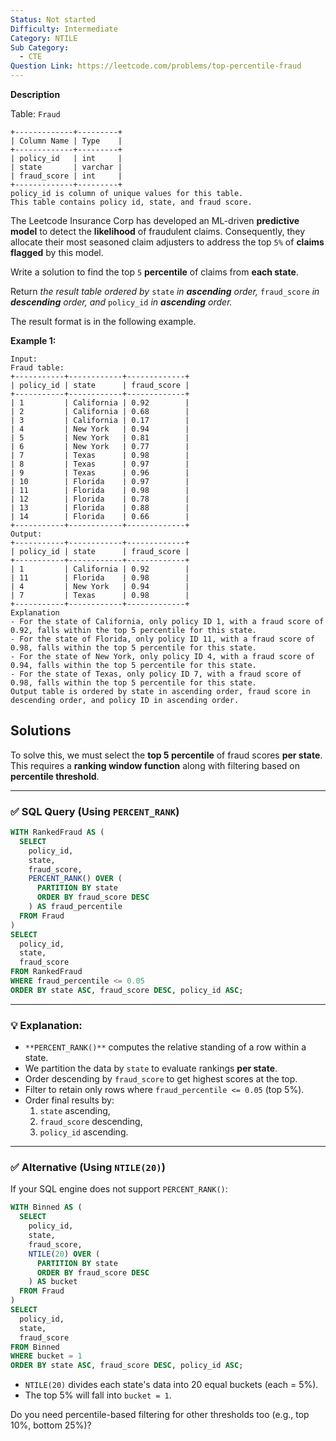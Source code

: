 ```yaml
---
Status: Not started
Difficulty: Intermediate
Category: NTILE
Sub Category:
  - CTE
Question Link: https://leetcode.com/problems/top-percentile-fraud
---
```

**Description**

Table: `Fraud`

```Plain
+-------------+---------+
| Column Name | Type    |
+-------------+---------+
| policy_id   | int     |
| state       | varchar |
| fraud_score | int     |
+-------------+---------+
policy_id is column of unique values for this table.
This table contains policy id, state, and fraud score.
```

The Leetcode Insurance Corp has developed an ML-driven **predictive model** to detect the **likelihood** of fraudulent claims. Consequently, they allocate their most seasoned claim adjusters to address the top `5%` of **claims flagged** by this model.

Write a solution to find the top `5` **percentile** of claims from **each state**.

Return _the result table ordered by_ `state` _in **ascending** order,_ `fraud_score` _in **descending** order, and_ `policy_id` _in **ascending** order._

The result format is in the following example.

**Example 1:**

```Plain
Input:
Fraud table:
+-----------+------------+-------------+
| policy_id | state      | fraud_score |
+-----------+------------+-------------+
| 1         | California | 0.92        |
| 2         | California | 0.68        |
| 3         | California | 0.17        |
| 4         | New York   | 0.94        |
| 5         | New York   | 0.81        |
| 6         | New York   | 0.77        |
| 7         | Texas      | 0.98        |
| 8         | Texas      | 0.97        |
| 9         | Texas      | 0.96        |
| 10        | Florida    | 0.97        |
| 11        | Florida    | 0.98        |
| 12        | Florida    | 0.78        |
| 13        | Florida    | 0.88        |
| 14        | Florida    | 0.66        |
+-----------+------------+-------------+
Output:
+-----------+------------+-------------+
| policy_id | state      | fraud_score |
+-----------+------------+-------------+
| 1         | California | 0.92        |
| 11        | Florida    | 0.98        |
| 4         | New York   | 0.94        |
| 7         | Texas      | 0.98        |
+-----------+------------+-------------+
Explanation
- For the state of California, only policy ID 1, with a fraud score of 0.92, falls within the top 5 percentile for this state.
- For the state of Florida, only policy ID 11, with a fraud score of 0.98, falls within the top 5 percentile for this state.
- For the state of New York, only policy ID 4, with a fraud score of 0.94, falls within the top 5 percentile for this state.
- For the state of Texas, only policy ID 7, with a fraud score of 0.98, falls within the top 5 percentile for this state.
Output table is ordered by state in ascending order, fraud score in descending order, and policy ID in ascending order.
```

## Solutions

To solve this, we must select the **top 5 percentile** of fraud scores **per state**. This requires a **ranking window function** along with filtering based on **percentile threshold**.

---

### ✅ SQL Query (Using `PERCENT_RANK`)

```SQL
WITH RankedFraud AS (
  SELECT
    policy_id,
    state,
    fraud_score,
    PERCENT_RANK() OVER (
      PARTITION BY state
      ORDER BY fraud_score DESC
    ) AS fraud_percentile
  FROM Fraud
)
SELECT
  policy_id,
  state,
  fraud_score
FROM RankedFraud
WHERE fraud_percentile <= 0.05
ORDER BY state ASC, fraud_score DESC, policy_id ASC;
```

---

### 💡 Explanation:

- `**PERCENT_RANK()**` computes the relative standing of a row within a state.
- We partition the data by `state` to evaluate rankings **per state**.
- Order descending by `fraud_score` to get highest scores at the top.
- Filter to retain only rows where `fraud_percentile <= 0.05` (top 5%).
- Order final results by:
    1. `state` ascending,
    2. `fraud_score` descending,
    3. `policy_id` ascending.

---

### ✅ Alternative (Using `NTILE(20)`)

If your SQL engine does not support `PERCENT_RANK()`:

```SQL
WITH Binned AS (
  SELECT
    policy_id,
    state,
    fraud_score,
    NTILE(20) OVER (
      PARTITION BY state
      ORDER BY fraud_score DESC
    ) AS bucket
  FROM Fraud
)
SELECT
  policy_id,
  state,
  fraud_score
FROM Binned
WHERE bucket = 1
ORDER BY state ASC, fraud_score DESC, policy_id ASC;
```

- `NTILE(20)` divides each state's data into 20 equal buckets (each = 5%).
- The top 5% will fall into `bucket = 1`.

Do you need percentile-based filtering for other thresholds too (e.g., top 10%, bottom 25%)?